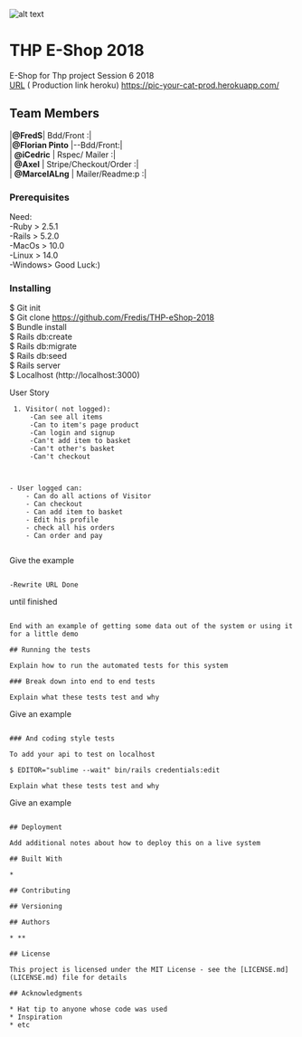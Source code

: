 ![alt text](http://image.noelshack.com/fichiers/2018/48/4/1543502890-pick-your-cat-logo.png "Logo ") 

# THP E-Shop 2018

E-Shop for Thp project Session 6 2018 <br>
[URL](https://pic-your-cat-prod.herokuapp.com/) ( Production link heroku)
https://pic-your-cat-prod.herokuapp.com/


## Team  Members

|**@FredS**| Bdd/Front :| <br>
|**@Florian Pinto**	|--Bdd/Front:| <br>
| **@iCedric**			| Rspec/ Mailer :|<br>
| **@Axel**				| Stripe/Checkout/Order :|<br>
| **@MarcelALng**	| Mailer/Readme:p :|<br>

### Prerequisites

Need: <br>
-Ruby 	> 2.5.1 <br>
-Rails 	> 5.2.0	<br>
-MacOs	> 10.0	<br>
-Linux	> 14.0	<br>
-Windows> Good Luck:)<br>



### Installing

$	Git init <br>
$	Git clone https://github.com/Fredis/THP-eShop-2018 <br>
$	Bundle install <br>
$	Rails db:create<br>
$	Rails db:migrate<br>
$	Rails db:seed<br>
$	Rails server <br>
$	Localhost (http://localhost:3000) <br>

User Story
```
 1. Visitor( not logged):
	 -Can see all items
	 -Can to item's page product
	 -Can login and signup
	 -Can't add item to basket
	 -Can't other's basket
	 -Can't checkout

	

- User logged can:
	- Can do all actions of Visitor
	- Can checkout
	- Can add item to basket
	- Edit his profile
	- check all his orders
	- Can order and pay
 

```
Give the example
```

-Rewrite URL Done

```
until finished
```

End with an example of getting some data out of the system or using it for a little demo

## Running the tests

Explain how to run the automated tests for this system

### Break down into end to end tests

Explain what these tests test and why

```
Give an example
```

### And coding style tests

To add your api to test on localhost

$ EDITOR="sublime --wait" bin/rails credentials:edit

Explain what these tests test and why

```
Give an example
```

## Deployment

Add additional notes about how to deploy this on a live system

## Built With

* 

## Contributing

## Versioning

## Authors

* **

## License

This project is licensed under the MIT License - see the [LICENSE.md](LICENSE.md) file for details

## Acknowledgments

* Hat tip to anyone whose code was used
* Inspiration
* etc